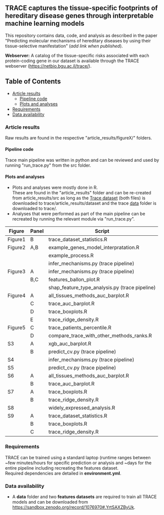 ## TRACE captures the tissue-specific footprints of hereditary disease genes through interpretable machine learning models


This repository contains data, code, and analysis as described in the paper "Predicting molecular mechanisms of hereditary diseases by using their tissue-selective manifestation" (*add link when published*).


**Webserver:** A catalog of the tissue-specific risks associated with each protein-coding gene in our dataset is available through the TRACE webserver (https://netbio.bgu.ac.il/trace/).

## Table of Contents
- [Article results](#article-results)
  - [Pipeline code](#pipeline-code)
  - [Plots and analyses](#plots-and-analyses)
- [Requirements](#requirements)
- [Data availability](#data-availability)

### Article results
Raw results are found in the respective "article_results/figureX/" folders.
#### Pipeline code
Trace main pipeline was written in python and can be reviewed and used by running "run_trace.py" from the src folder.
#### Plots and analyses
- Plots and analyses were mostly done in R.\
These are found in the "article_results" folder and can be re-created from article_results/src as long as the [Trace dataset](#data-availability) (both files) is downloaded to trace/article_results/dataset and the trace [data](#data-availability) folder is downloaded to trace/.
- Analyses that were performed as part of the main pipeline can be recreated by running the relevant module via "run_trace.py".

| Figure  | Panel | Script                                         |
|---------|-------|------------------------------------------------|
| Figure1 | B     | trace_dataset_statistics.R                     |
| Figure2 | A,B   | example_genes_model_interpratation.R           |
|         |       | example_process.R                              |
|         |       | infer_mechanisms.py (trace pipeline)           |
| Figure3 | A     | infer_mechanisms.py (trace pipeline)           |
|         | B,C   | features_ballon_plot.R                         |
|         |       | shap_feature_type_analysis.py (trace pipeline) |
| Figure4 | A     | all_tissues_methods_auc_barplot.R              |
|         | C     | trace_auc_barplot.R                            |
|         | D     | trace_boxplots.R                               |
|         | E     | trace_ridge_density.R                          |
| Figure5 | C     | trace_patients_percentile.R                    |
|         | D     | compare_trace_with_other_methods_ranks.R       |
| S3      | A     | xgb_auc_barplot.R                              |
|         | B     | predict_cv.py (trace pipeline)                 |
| S4      |       | infer_mechanisms.py (trace pipeline)           |
| S5      |       | predict_cv.py (trace pipeline)                 |
| S6      | A     | all_tissues_methods_auc_barplot.R              |
|         | B     | trace_auc_barplot.R                            |
| S7      | A     | trace_boxplots.R                               |
|         | B     | trace_ridge_density.R                          |
| S8      |       | widely_expressed_analysis.R                    |
| S9      | A     | trace_dataset_statistics.R                     |
|         | B     | trace_boxplots.R                               |
|         | C     | trace_ridge_density.R                          |

### Requirements
TRACE can be trained using a standard laptop (runtime ranges between ~few minutes/hours for specific prediction or analysis and ~days for the entire pipeline including recreating the features dataset.  
Required dependencies are detailed in **environment.yml**.

### Data availability
- A **data** folder and two **features datasets** are required to train all TRACE models and can be downloaded from https://sandbox.zenodo.org/record/1076970#.YrtSAXZByUk.

